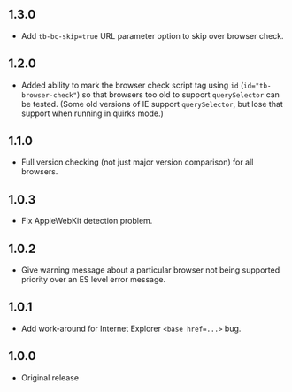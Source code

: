 ## 1.3.0

* Add `tb-bc-skip=true` URL parameter option to skip over browser check.

## 1.2.0

* Added ability to mark the browser check script tag using `id` (`id="tb-browser-check"`) so that browsers too old to support `querySelector` can be tested. (Some old versions of IE support `querySelector`, but lose that support when running in quirks mode.) 

## 1.1.0

* Full version checking (not just major version comparison) for all browsers.

## 1.0.3

* Fix AppleWebKit detection problem.

## 1.0.2

* Give warning message about a particular browser not being supported priority over an ES level error message.

## 1.0.1

* Add work-around for Internet Explorer `<base href=...>` bug.

## 1.0.0

* Original release
